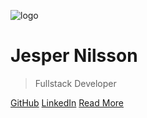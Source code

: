![logo](_media/icon.svg)

# Jesper Nilsson

> Fullstack Developer

[GitHub](https://github.com/docsifyjs/docsify/)
[LinkedIn](https://www.linkedin.com/in/jesper-nilsson-85a50b11a/)
[Read More](#about)